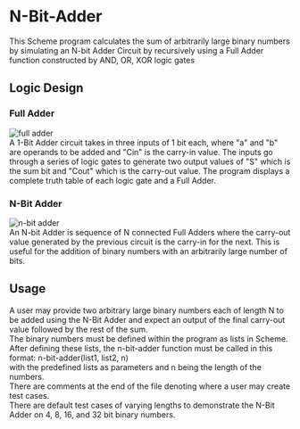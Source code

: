 # N-Bit-Adder
This Scheme program calculates the sum of arbitrarily large binary numbers by simulating an N-bit Adder Circuit by recursively using a Full Adder function constructed by AND, OR, XOR logic gates

## Logic Design 
### Full Adder 
![full adder](https://www.elprocus.com/wp-content/uploads/Full-Adder-Logical-Diagram.png) <br/>
A 1-Bit Adder circuit takes in three inputs of 1 bit each, where "a" and "b" are operands to be added and "Cin" is the carry-in value. The inputs go through a series of logic gates to generate two output values of "S" which is the sum bit and "Cout" which is the carry-out value. 
The program displays a complete truth table of each logic gate and a Full Adder.

### N-Bit Adder
![n-bit adder](https://nandland.com/vhdl/modules/images/ripple-carry-adder-4-bit.png) <br/>
An N-bit Adder is sequence of N connected Full Adders where the carry-out value generated by the previous circuit is the carry-in for the next. This is useful for the addition of binary numbers with an arbitrarily large number of bits. <br/>


## Usage 
A user may provide two arbitrary large binary numbers each of length N to be added using the N-Bit Adder and expect an output of the final carry-out value followed by the rest of the sum. <br/>
The binary numbers must be defined within the program as lists in Scheme. <br/>
After defining these lists, the n-bit-adder function must be called in this format:  n-bit-adder(list1, list2, n) <br/>
with the predefined lists as parameters and n being the length of the numbers.  <br/>
There are comments at the end of the file denoting where a user may create test cases. <br/>
There are default test cases of varying lengths to demonstrate the N-Bit Adder on 4, 8, 16, and 32 bit binary numbers. <br/>

